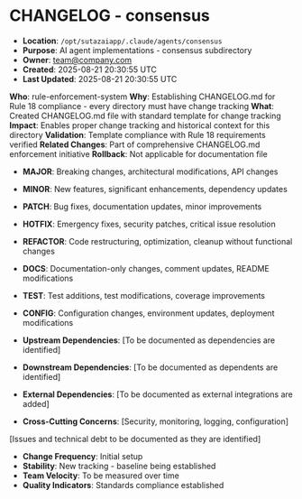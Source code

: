 # CHANGELOG - consensus

- **Location**: `/opt/sutazaiapp/.claude/agents/consensus`
- **Purpose**: AI agent implementations - consensus subdirectory
- **Owner**: team@company.com
- **Created**: 2025-08-21 20:30:55 UTC
- **Last Updated**: 2025-08-21 20:30:55 UTC


**Who**: rule-enforcement-system
**Why**: Establishing CHANGELOG.md for Rule 18 compliance - every directory must have change tracking
**What**: Created CHANGELOG.md file with standard template for change tracking
**Impact**: Enables proper change tracking and historical context for this directory
**Validation**: Template compliance with Rule 18 requirements verified
**Related Changes**: Part of comprehensive CHANGELOG.md enforcement initiative
**Rollback**: Not applicable for documentation file

- **MAJOR**: Breaking changes, architectural modifications, API changes
- **MINOR**: New features, significant enhancements, dependency updates  
- **PATCH**: Bug fixes, documentation updates, minor improvements
- **HOTFIX**: Emergency fixes, security patches, critical issue resolution
- **REFACTOR**: Code restructuring, optimization, cleanup without functional changes
- **DOCS**: Documentation-only changes, comment updates, README modifications
- **TEST**: Test additions, test modifications, coverage improvements
- **CONFIG**: Configuration changes, environment updates, deployment modifications

- **Upstream Dependencies**: [To be documented as dependencies are identified]
- **Downstream Dependencies**: [To be documented as dependents are identified]
- **External Dependencies**: [To be documented as external integrations are added]
- **Cross-Cutting Concerns**: [Security, monitoring, logging, configuration]

[Issues and technical debt to be documented as they are identified]

- **Change Frequency**: Initial setup
- **Stability**: New tracking - baseline being established
- **Team Velocity**: To be measured over time
- **Quality Indicators**: Standards compliance established
